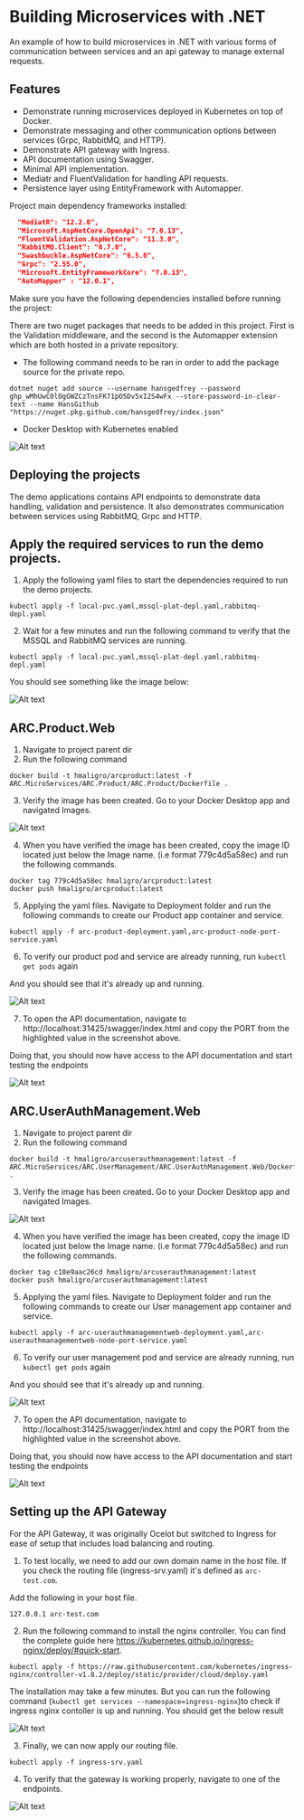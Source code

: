 # Building Microservices with .NET

An example of how to build microservices in .NET with various forms of communication between services and an api gateway to manage external requests.

## Features

- Demonstrate running microservices deployed in Kubernetes on top of Docker.
- Demonstrate messaging and other communication options between services (Grpc, RabbitMQ, and HTTP).
- Demonstrate API gateway with Ingress.
- API documentation using Swagger.
- Minimal API implementation.
- Mediatr and FluentValidation for handling API requests.
- Persistence layer using EntityFramework with Automapper.

Project main dependency frameworks installed:

```JSON
  "MediatR": "12.2.0",
  "Microsoft.AspNetCore.OpenApi": "7.0.13",
  "FluentValidation.AspNetCore": "11.3.0",
  "RabbitMQ.Client": "6.7.0",
  "Swashbuckle.AspNetCore": "6.5.0",
  "Grpc": "2.55.0",
  "Microsoft.EntityFrameworkCore": "7.0.13",
  "AutoMapper" : "12.0.1",
```

Make sure you have the following dependencies installed before running the project:

There are two nuget packages that needs to be added in this project. First is the Validation middleware, and the second is the Automapper extension which are both hosted in a private repository.

- The following command needs to be ran in order to add the package source for the private repo.
```
dotnet nuget add source --username hansgedfrey --password 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 --store-password-in-clear-text --name HansGithub "https://nuget.pkg.github.com/hansgedfrey/index.json"
```

- Docker Desktop with Kubernetes enabled

![Alt text](Images/Docker_with_Kubernetes.png?raw=true)

## Deploying the projects

The demo applications contains API endpoints to demonstrate data handling, validation and persistence.
It also demonstrates communication between services using RabbitMQ, Grpc and HTTP.

## Apply the required services to run the demo projects.

1. Apply the following yaml files to start the dependencies required to run the demo projects.

```
kubectl apply -f local-pvc.yaml,mssql-plat-depl.yaml,rabbitmq-depl.yaml
```

2. Wait for a few minutes and run the following command to verify that the MSSQL and RabbitMQ services are running.

```
kubectl apply -f local-pvc.yaml,mssql-plat-depl.yaml,rabbitmq-depl.yaml
```

You should see something like the image below:

![Alt text](Images/MSSQL_RABBITMQ_PODS.png?raw=true)

## ARC.Product.Web

1. Navigate to project parent dir
2. Run the following command

```
docker build -t hmaligro/arcproduct:latest -f ARC.MicroServices/ARC.Product/ARC.Product/Dockerfile .
```

3. Verify the image has been created. Go to your Docker Desktop app and navigated Images.

![Alt text](Images/product_image_created.png?raw=true)

4. When you have verified the image has been created, copy the image ID located just below the Image name. (i.e format 779c4d5a58ec) and run the following commands.

```
docker tag 779c4d5a58ec hmaligro/arcproduct:latest
docker push hmaligro/arcproduct:latest
```

5. Applying the yaml files. Navigate to Deployment folder and run the following commands to create our Product app container and service.

```
kubectl apply -f arc-product-deployment.yaml,arc-product-node-port-service.yaml
```

6. To verify our product pod and service are already running, run `kubectl get pods` again

And you should see that it's already up and running.

![Alt text](Images/product_service_running.png?raw=true)

7. To open the API documentation, navigate to http://localhost:31425/swagger/index.html and copy the PORT from the highlighted value in the screenshot above.

Doing that, you should now have access to the API documentation and start testing the endpoints

![Alt text](Images/product_endpoints_running.png?raw=true)

## ARC.UserAuthManagement.Web

1. Navigate to project parent dir
2. Run the following command

```
docker build -t hmaligro/arcuserauthmanagement:latest -f ARC.MicroServices/ARC.UserManagement/ARC.UserAuthManagement.Web/Dockerfile .
```

3. Verify the image has been created. Go to your Docker Desktop app and navigated Images.

![Alt text](Images/user_management_image_created.png?raw=true)

4. When you have verified the image has been created, copy the image ID located just below the Image name. (i.e format 779c4d5a58ec) and run the following commands.

```
docker tag c18e9aac26cd hmaligro/arcuserauthmanagement:latest
docker push hmaligro/arcuserauthmanagement:latest
```

5. Applying the yaml files. Navigate to Deployment folder and run the following commands to create our User management app container and service.

```
kubectl apply -f arc-userauthmanagementweb-deployment.yaml,arc-userauthmanagementweb-node-port-service.yaml
```

6. To verify our user management pod and service are already running, run `kubectl get pods` again

And you should see that it's already up and running.

![Alt text](Images/user_management_service_running.png?raw=true)

7. To open the API documentation, navigate to http://localhost:31425/swagger/index.html and copy the PORT from the highlighted value in the screenshot above.

Doing that, you should now have access to the API documentation and start testing the endpoints

![Alt text](Images/user_management_endpoints_running.png?raw=true)

## Setting up the API Gateway

For the API Gateway, it was originally Ocelot but switched to Ingress for ease of setup that includes load balancing and routing.

1. To test locally, we need to add our own domain name in the host file. If you check the routing file (ingress-srv.yaml) it's defined as `arc-test.com`.

Add the following in your host file.

```
127.0.0.1 arc-test.com
```

2. Run the following command to install the nginx controller. You can find the complete guide here https://kubernetes.github.io/ingress-nginx/deploy/#quick-start.

```
kubectl apply -f https://raw.githubusercontent.com/kubernetes/ingress-nginx/controller-v1.8.2/deploy/static/provider/cloud/deploy.yaml
```

The installation may take a few minutes. But you can run the following command (`kubectl get services --namespace=ingress-nginx`)to check if ingress nginx contoller is up and running. You should get the below result

![Alt text](Images/ingress_ngix_cluster_load_balancer.png?raw=true)

3. Finally, we can now apply our routing file.

```
kubectl apply -f ingress-srv.yaml
```

4. To verify that the gateway is working properly, navigate to one of the endpoints.

![Alt text](Images/api-gateway.png?raw=true)
